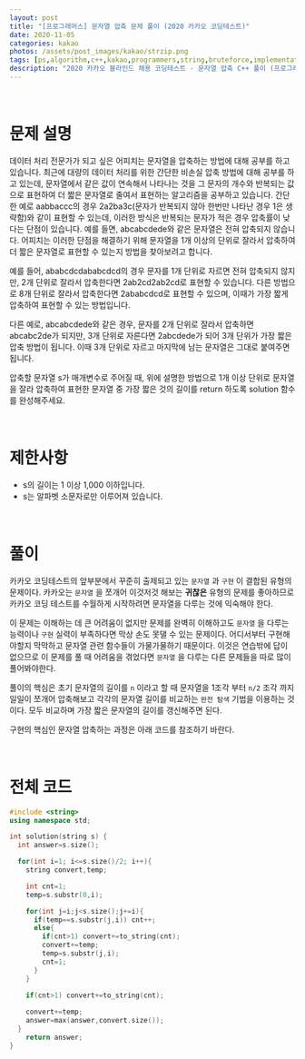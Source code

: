 ```yaml
---
layout: post
title: "[프로그래머스] 문자열 압축 문제 풀이 (2020 카카오 코딩테스트)"
date: 2020-11-05
categories: kakao
photos: /assets/post_images/kakao/strzip.png
tags: [ps,algorithm,c++,kakao,programmers,string,bruteforce,implementation]
description: "2020 카카오 블라인드 채용 코딩테스트 - 문자열 압축 C++ 풀이 (프로그래머스)"
---
```


<br>

# 문제 설명

데이터 처리 전문가가 되고 싶은 어피치는 문자열을 압축하는 방법에 대해 공부를 하고 있습니다. 최근에 대량의 데이터 처리를 위한 간단한 비손실 압축 방법에 대해 공부를 하고 있는데, 문자열에서 같은 값이 연속해서 나타나는 것을 그 문자의 개수와 반복되는 값으로 표현하여 더 짧은 문자열로 줄여서 표현하는 알고리즘을 공부하고 있습니다.
간단한 예로 aabbaccc의 경우 2a2ba3c(문자가 반복되지 않아 한번만 나타난 경우 1은 생략함)와 같이 표현할 수 있는데, 이러한 방식은 반복되는 문자가 적은 경우 압축률이 낮다는 단점이 있습니다. 예를 들면, abcabcdede와 같은 문자열은 전혀 압축되지 않습니다. 어피치는 이러한 단점을 해결하기 위해 문자열을 1개 이상의 단위로 잘라서 압축하여 더 짧은 문자열로 표현할 수 있는지 방법을 찾아보려고 합니다.

예를 들어, ababcdcdababcdcd의 경우 문자를 1개 단위로 자르면 전혀 압축되지 않지만, 2개 단위로 잘라서 압축한다면 2ab2cd2ab2cd로 표현할 수 있습니다. 다른 방법으로 8개 단위로 잘라서 압축한다면 2ababcdcd로 표현할 수 있으며, 이때가 가장 짧게 압축하여 표현할 수 있는 방법입니다.

다른 예로, abcabcdede와 같은 경우, 문자를 2개 단위로 잘라서 압축하면 abcabc2de가 되지만, 3개 단위로 자른다면 2abcdede가 되어 3개 단위가 가장 짧은 압축 방법이 됩니다. 이때 3개 단위로 자르고 마지막에 남는 문자열은 그대로 붙여주면 됩니다.

압축할 문자열 s가 매개변수로 주어질 때, 위에 설명한 방법으로 1개 이상 단위로 문자열을 잘라 압축하여 표현한 문자열 중 가장 짧은 것의 길이를 return 하도록 solution 함수를 완성해주세요.

<br>

# 제한사항

- s의 길이는 1 이상 1,000 이하입니다.
- s는 알파벳 소문자로만 이루어져 있습니다.

<br>

# 풀이

카카오 코딩테스트의 앞부분에서 꾸준히 출제되고 있는 `문자열` 과 `구현` 이 결합된 유형의 문제이다. 카카오는 `문자열` 을 쪼개어 이것저것 해보는 **귀찮은** 유형의 문제를 좋아하므로 카카오 코딩 테스트를 수월하게 시작하려면 문자열을 다루는 것에 익숙해야 한다.

이 문제는 이해하는 데 큰 어려움이 없지만 문제를 완벽히 이해하고도 `문자열` 을 다루는 능력이나 `구현` 실력이 부족하다면 막상 손도 못댈 수 있는 문제이다. 어디서부터 구현해야할지 막막하고 문자열 관련 함수들이 가물가물하기 때문이다. 이것은 연습밖에 답이 없으므로 이 문제를 풀 때 어려움을 겪었다면 `문자열` 을 다루는 다른 문제들을 따로 많이 풀어봐야한다.

풀이의 핵심은 초기 문자열의 길이를 `n` 이라고 할 때 문자열을 1조각 부터 `n/2` 조각 까지 일일이 쪼개어 압축해보고 각각의 문자열 길이를 비교하는 `완전 탐색` 기법을 이용하는 것이다. 모두 비교하며 가장 짧은 문자열의 길이를 갱신해주면 된다.

구현의 핵심인 문자열 압축하는 과정은 아래 코드를 참조하기 바란다.

<br>

# 전체 코드

```c++
#include <string>
using namespace std;

int solution(string s) {
  int answer=s.size();

  for(int i=1; i<=s.size()/2; i++){
    string convert,temp;

    int cnt=1;
    temp=s.substr(0,i);

    for(int j=i;j<s.size();j+=i){
      if(temp==s.substr(j,i)) cnt++;
      else{
        if(cnt>1) convert+=to_string(cnt);
        convert+=temp;
        temp=s.substr(j,i);
        cnt=1;
      }
    }

    if(cnt>1) convert+=to_string(cnt);
	
    convert+=temp;
    answer=max(answer,convert.size());
  }
    return answer;
}
```